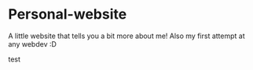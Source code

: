 # Personal-website
A little website that tells you a bit more about me! Also my first attempt at any webdev :D

test